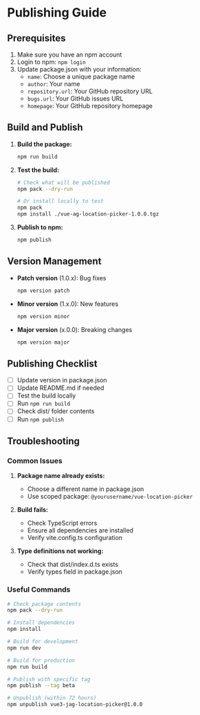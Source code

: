 # Publishing Guide

## Prerequisites

1. Make sure you have an npm account
2. Login to npm: `npm login`
3. Update package.json with your information:
   - `name`: Choose a unique package name
   - `author`: Your name
   - `repository.url`: Your GitHub repository URL
   - `bugs.url`: Your GitHub issues URL
   - `homepage`: Your GitHub repository homepage

## Build and Publish

1. **Build the package:**
   ```bash
   npm run build
   ```

2. **Test the build:**
   ```bash
   # Check what will be published
   npm pack --dry-run
   
   # Or install locally to test
   npm pack
   npm install ./vue-ag-location-picker-1.0.0.tgz
   ```

3. **Publish to npm:**
   ```bash
   npm publish
   ```

## Version Management

- **Patch version** (1.0.x): Bug fixes
  ```bash
  npm version patch
  ```

- **Minor version** (1.x.0): New features
  ```bash
  npm version minor
  ```

- **Major version** (x.0.0): Breaking changes
  ```bash
  npm version major
  ```

## Publishing Checklist

- [ ] Update version in package.json
- [ ] Update README.md if needed
- [ ] Test the build locally
- [ ] Run `npm run build`
- [ ] Check dist/ folder contents
- [ ] Run `npm publish`

## Troubleshooting

### Common Issues

1. **Package name already exists:**
   - Choose a different name in package.json
   - Use scoped package: `@yourusername/vue-location-picker`

2. **Build fails:**
   - Check TypeScript errors
   - Ensure all dependencies are installed
   - Verify vite.config.ts configuration

3. **Type definitions not working:**
   - Check that dist/index.d.ts exists
   - Verify types field in package.json

### Useful Commands

```bash
# Check package contents
npm pack --dry-run

# Install dependencies
npm install

# Build for development
npm run dev

# Build for production
npm run build

# Publish with specific tag
npm publish --tag beta

# Unpublish (within 72 hours)
npm unpublish vue3-jag-location-picker@1.0.0
``` 
